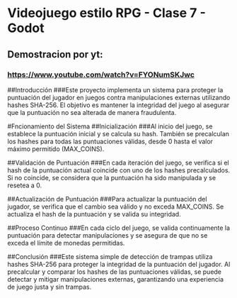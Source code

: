 # Videojuego estilo RPG - Clase 7 - Godot
## Demostracion por yt:
### https://www.youtube.com/watch?v=FYONumSKJwc

##Introducción
###Este proyecto implementa un sistema para proteger la puntuación del jugador en juegos contra manipulaciones externas utilizando hashes SHA-256. El objetivo es mantener la integridad del juego al asegurar que la puntuación no sea alterada de manera fraudulenta.

#Fncionamiento del Sistema
##Inicialización
###Al inicio del juego, se establece la puntuación inicial y se calcula su hash. También se precalculan los hashes para todas las puntuaciones válidas, desde 0 hasta el valor máximo permitido (MAX_COINS).

##Validación de Puntuación
###En cada iteración del juego, se verifica si el hash de la puntuación actual coincide con uno de los hashes precalculados. Si no coincide, se considera que la puntuación ha sido manipulada y se resetea a 0.

##Actualización de Puntuación
###Para actualizar la puntuación del jugador, se verifica que el cambio sea válido y no exceda MAX_COINS. Se actualiza el hash de la puntuación y se valida su integridad.

##Proceso Continuo
###En cada ciclo del juego, se valida continuamente la puntuación para detectar manipulaciones y se asegura de que no se exceda el límite de monedas permitidas.

##Conclusión
###Este sistema simple de detección de trampas utiliza hashes SHA-256 para proteger la integridad de la puntuación del jugador. Al precalcular y comparar los hashes de las puntuaciones válidas, se puede detectar y mitigar manipulaciones externas, garantizando una experiencia de juego justa y sin trampas.
